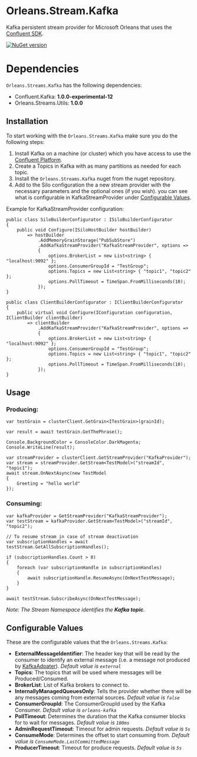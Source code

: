 # Orleans.Stream.Kafka
Kafka persistent stream provider for Microsoft Orleans that uses the [Confluent SDK](https://github.com/confluentinc/confluent-kafka-dotnet).

[![NuGet version](https://badge.fury.io/nu/orelans.streams.kafka.svg)](https://badge.fury.io/nu/orelans.streams.kafka)

# Dependencies
`Orleans.Streams.Kafka` has the following dependencies:
* Confluent.Kafka: **1.0.0-experimental-12**
* Orleans.Streams.Utils: **1.0.0**

## Installation
To start working with the `Orleans.Streams.Kafka` make sure you do the following steps:

1. Install Kafka on a machine (or cluster) which you have access to use the [Confluent Platform](https://www.confluent.io/download/).
2. Create a Topics in Kafka with as many partitions as needed for each topic.
3. Install the `Orleans.Streams.Kafka` nuget from the nuget repository.
4. Add to the Silo configuration the a new stream provider with the necessary parameters and the optional ones (if you wish). you can see what is configurable in KafkaStreamProvider under [Configurable Values](#configurableValues).

Example for KafkaStreamProvider configuration: 
```CSharp
public class SiloBuilderConfigurator : ISiloBuilderConfigurator
{
	public void Configure(ISiloHostBuilder hostBuilder)
		=> hostBuilder
			.AddMemoryGrainStorage("PubSubStore")
			.AddKafkaStreamProvider("KafkaStreamProvider", options =>
			{
				options.BrokerList = new List<string> { "localhost:9092" };
				options.ConsumerGroupId = "TestGroup";
				options.Topics = new List<string> { "topic1", "topic2" };
				options.PollTimeout = TimeSpan.FromMilliseconds(10);
			});
}

public class ClientBuilderConfigurator : IClientBuilderConfigurator
{
	public virtual void Configure(IConfiguration configuration, IClientBuilder clientBuilder)
		=> clientBuilder
			.AddKafkaStreamProvider("KafkaStreamProvider", options =>
			{
				options.BrokerList = new List<string> { "localhost:9092" };
				options.ConsumerGroupId = "TestGroup";
				options.Topics = new List<string> { "topic1", "topic2" };
				options.PollTimeout = TimeSpan.FromMilliseconds(10);
			});
}
```

## Usage

### Producing:
```CSharp
var testGrain = clusterClient.GetGrain<ITestGrain>(grainId);

var result = await testGrain.GetThePhrase();

Console.BackgroundColor = ConsoleColor.DarkMagenta;
Console.WriteLine(result);

var streamProvider = clusterClient.GetStreamProvider("KafkaProvider");
var stream = streamProvider.GetStream<TestModel>("streamId", "topic1");
await stream.OnNextAsync(new TestModel
{
	Greeting = "hello world"
});
```

### Consuming:
```CSharp
var kafkaProvider = GetStreamProvider("KafkaStreamProvider");
var testStream = kafkaProvider.GetStream<TestModel>("streamId", "topic2");

// To resume stream in case of stream deactivation
var subscriptionHandles = await testStream.GetAllSubscriptionHandles();

if (subscriptionHandles.Count > 0)
{
	foreach (var subscriptionHandle in subscriptionHandles)
	{
		await subscriptionHandle.ResumeAsync(OnNextTestMessage);
	}
}

await testStream.SubscribeAsync(OnNextTestMessage);
```

*Note: The Stream Namespace identifies the **Kafka topic**.*

## <a name="configurableValues"></a>Configurable Values
These are the configurable values that the `Orleans.Streams.Kafka`:

- **ExternalMessageIdentifier**: The header key that will be read by the consumer to identify an external message (i.e. a message not produced by [KafkaAdpater](https://github.com/jonathansant/Orleans.Streams.Kafka/blob/master/Orleans.Streams.Kafka/Core/KafkaAdapter.cs)). *Default value is `external`*
- **Topics**: The topics that will be used where messages will be Produced/Consumed.
- **BrokerList**: List of Kafka brokers to connect to.
- **InternallyManagedQueuesOnly**: Tells the provider whether there will be any messages coming from external sources. *Default value is `false`*
- **ConsumerGroupId**: The ConsumerGroupId used by the Kafka Consumer. *Default value is `orleans-kafka`*
- **PollTimeout**: Determines the duration that the Kafka consumer blocks for to wait for messages. *Default value is `100ms`*
- **AdminRequestTimeout**: Timeout for admin requests. *Default value is `5s`*
- **ConsumeMode**: Determines the offset to start consuming from. *Default value is `ConsumeMode.LastCommittedMessage`*
- **ProducerTimeout**: Timeout for produce requests. *Default value is `5s`*
